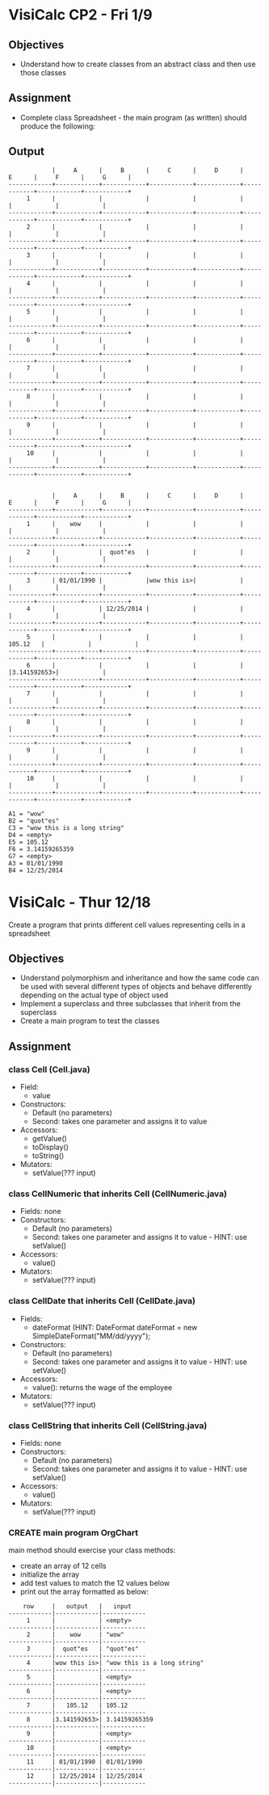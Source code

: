 VisiCalc CP2 - Fri 1/9
==============

## Objectives
- Understand how to create classes from an abstract class and then use those classes

## Assignment
- Complete class Spreadsheet - the main program (as written) should produce the following:

## Output
```
            |     A      |     B      |     C      |     D      |     E      |     F      |     G      |
------------+------------+------------+------------+------------+------------+------------+------------+
     1      |            |            |            |            |            |            |            |
------------+------------+------------+------------+------------+------------+------------+------------+
     2      |            |            |            |            |            |            |            |
------------+------------+------------+------------+------------+------------+------------+------------+
     3      |            |            |            |            |            |            |            |
------------+------------+------------+------------+------------+------------+------------+------------+
     4      |            |            |            |            |            |            |            |
------------+------------+------------+------------+------------+------------+------------+------------+
     5      |            |            |            |            |            |            |            |
------------+------------+------------+------------+------------+------------+------------+------------+
     6      |            |            |            |            |            |            |            |
------------+------------+------------+------------+------------+------------+------------+------------+
     7      |            |            |            |            |            |            |            |
------------+------------+------------+------------+------------+------------+------------+------------+
     8      |            |            |            |            |            |            |            |
------------+------------+------------+------------+------------+------------+------------+------------+
     9      |            |            |            |            |            |            |            |
------------+------------+------------+------------+------------+------------+------------+------------+
     10     |            |            |            |            |            |            |            |
------------+------------+------------+------------+------------+------------+------------+------------+


            |     A      |     B      |     C      |     D      |     E      |     F      |     G      |
------------+------------+------------+------------+------------+------------+------------+------------+
     1      |    wow     |            |            |            |            |            |            |
------------+------------+------------+------------+------------+------------+------------+------------+
     2      |            |  quot"es   |            |            |            |            |            |
------------+------------+------------+------------+------------+------------+------------+------------+
     3      | 01/01/1990 |            |wow this is>|            |            |            |            |
------------+------------+------------+------------+------------+------------+------------+------------+
     4      |            | 12/25/2014 |            |            |            |            |            |
------------+------------+------------+------------+------------+------------+------------+------------+
     5      |            |            |            |            |   105.12   |            |            |
------------+------------+------------+------------+------------+------------+------------+------------+
     6      |            |            |            |            |            |3.141592653>|            |
------------+------------+------------+------------+------------+------------+------------+------------+
     7      |            |            |            |            |            |            |            |
------------+------------+------------+------------+------------+------------+------------+------------+
     8      |            |            |            |            |            |            |            |
------------+------------+------------+------------+------------+------------+------------+------------+
     9      |            |            |            |            |            |            |            |
------------+------------+------------+------------+------------+------------+------------+------------+
     10     |            |            |            |            |            |            |            |
------------+------------+------------+------------+------------+------------+------------+------------+

A1 = "wow"
B2 = "quot"es"
C3 = "wow this is a long string"
D4 = <empty>
E5 = 105.12
F6 = 3.14159265359
G7 = <empty>
A3 = 01/01/1990
B4 = 12/25/2014

```

VisiCalc - Thur 12/18
==============

Create a program that prints different cell values representing cells in a spreadsheet

## Objectives
- Understand polymorphism and inheritance and how the same code can be used with several different types of objects and behave differently depending on the actual type of object used
- Implement a superclass and three subclasses that inherit from the superclass
- Create a main program to test the classes

## Assignment

### class Cell (Cell.java)
- Field: 
  - value
- Constructors:
  - Default (no parameters)
  - Second: takes one parameter and assigns it to value
- Accessors:
  - getValue()
  - toDisplay()
  - toString()
- Mutators:
  - setValue(??? input)
  
### class CellNumeric that inherits Cell (CellNumeric.java)
- Fields: none
- Constructors:
  - Default (no parameters)
  - Second: takes one parameter and assigns it to value - HINT: use setValue()
- Accessors:
  - value()
- Mutators:
  - setValue(??? input)
    
### class CellDate that inherits Cell (CellDate.java)
- Fields:
  - dateFormat (HINT: DateFormat dateFormat = new SimpleDateFormat("MM/dd/yyyy");
- Constructors:
  - Default (no parameters)
  - Second: takes one parameter and assigns it to value - HINT: use setValue()
- Accessors:
  - value(): returns the wage of the employee
- Mutators:
  - setValue(??? input)
  
  
### class CellString that inherits Cell (CellString.java)
- Fields: none
- Constructors:
  - Default (no parameters)
  - Second: takes one parameter and assigns it to value - HINT: use setValue()
- Accessors:
  - value()
- Mutators:
  - setValue(??? input)
  
### CREATE main program OrgChart
main method should exercise your class methods:
- create an array of 12 cells
- initialize the array
- add test values to match the 12 values below
- print out the array formatted as below:

```
    row     |   output   |   input   
------------|------------|------------
     1      |            | <empty>
------------|------------|------------
     2      |    wow     | "wow"
------------|------------|------------
     3      |  quot"es   | "quot"es"
------------|------------|------------
     4      |wow this is>| "wow this is a long string"
------------|------------|------------
     5      |            | <empty>
------------|------------|------------
     6      |            | <empty>
------------|------------|------------
     7      |   105.12   | 105.12
------------|------------|------------
     8      |3.141592653>| 3.14159265359
------------|------------|------------
     9      |            | <empty>
------------|------------|------------
     10     |            | <empty>
------------|------------|------------
     11     | 01/01/1990 | 01/01/1990
------------|------------|------------
     12     | 12/25/2014 | 12/25/2014
------------|------------|------------
```
